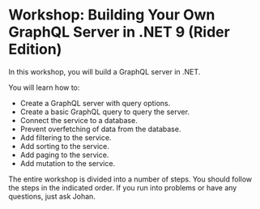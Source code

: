 # Workshop: Building Your Own GraphQL Server in .NET 9 (Rider Edition)

In this workshop, you will build a GraphQL server in .NET.

You will learn how to:
- Create a GraphQL server with query options.
- Create a basic GraphQL query to query the server.
- Connect the service to a database.
- Prevent overfetching of data from the database.
- Add filtering to the service.
- Add sorting to the service.
- Add paging to the service.
- Add mutation to the service.

The entire workshop is divided into a number of steps. You should follow the steps in the indicated order. If you run into problems or have any questions, just ask Johan.
